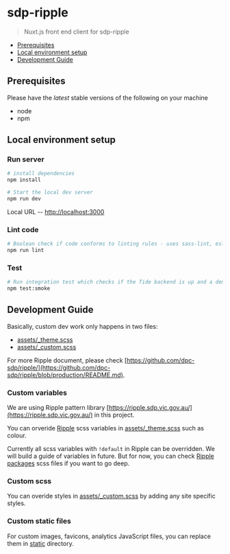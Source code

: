# sdp-ripple

> Nuxt.js front end client for sdp-ripple

- [Prerequisites](#prerequisites)
- [Local environment setup](#local-environment-setup)
- [Development Guide](#development-guide)

## Prerequisites

Please have the *latest* stable versions of the following on your machine

- node
- npm

## Local environment setup

### Run server

``` bash
# install dependencies
npm install

# Start the local dev server
npm run dev
```

Local URL -- [http://localhost:3000](http://localhost:3000)

### Lint code

``` bash
# Boolean check if code conforms to linting rules - uses sass-lint, eslint & markdownlint
npm run lint
```

### Test

``` bash
# Run integration test which checks if the Tide backend is up and a demo landing page can be rendered
npm test:smoke
```

## Development Guide

Basically, custom dev work only happens in two files:

- [assets/_theme.scss](assets/_theme.scss)
- [assets/_custom.scss](assets/_custom.scss)

For more Ripple document, please check [https://github.com/dpc-sdp/ripple/](https://github.com/dpc-sdp/ripple/blob/production/README.md).

### Custom variables

We are using Ripple pattern library [https://ripple.sdp.vic.gov.au/](https://ripple.sdp.vic.gov.au/) in this project.

You can orveride [Ripple](https://github.com/dpc-sdp/ripple) scss variables in
[assets/_theme.scss](assets/_theme.scss) such as colour.

Currently all scss variables with `!default` in Ripple can be overridden.
We will build a guide of variables in future. But for now, you can check [Ripple packages](https://github.com/dpc-sdp/ripple/blob/master/packages/components) scss files if you want to go deep.

### Custom scss

You can overide styles in [assets/_custom.scss](assets/_custom.scss) by adding any site specific styles.

### Custom static files

For custom images, favicons, analytics JavaScript files, you can replace them in [static](static) directory.
